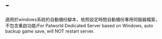# -
適用於windows系統的自動備份腳本，依照設定時間自動備份專用伺服器檔案，不包含重啟功能/For Palworld Dedicated Server based on Windows, auto backup game save, will NOT restart server.
